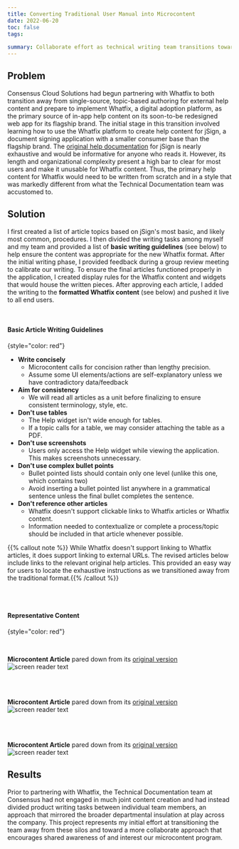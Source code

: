 ```yaml
---
title: Converting Traditional User Manual into Microcontent
date: 2022-06-20
toc: false
tags:
 
summary: Collaborate effort as technical writing team transitions toward more modern approach to help content
---
```


## Problem
Consensus Cloud Solutions had begun partnering with Whatfix to both transition away from single-source, topic-based authoring for external help content and prepare to implement Whatfix, a digital adoption platform, as the primary source of in-app help content on its soon-to-be redesigned web app for its flagship brand. The initial stage in this transition involved learning how to use the Whatfix platform to create help content for jSign, a document signing application with a smaller consumer base than the flagship brand. The [original help documentation](https://docs.jsign.com/help/index.htm) for jSign is nearly exhaustive and would be informative for anyone who reads it. However, its length and organizational complexity present a high bar to clear for most users and make it unusable for Whatfix content. Thus, the primary help content for Whatfix would need to be written from scratch and in a style that was markedly different from what the Technical Documentation team was accustomed to. 

## Solution
I first created a list of article topics based on jSign's most basic, and likely most common, procedures. I then divided the writing tasks among myself and my team and provided a list of **basic writing guidelines** (see below) to help ensure the content was appropriate for the new Whatfix format. After the initial writing phase, I provided feedback during a group review meeting to calibrate our writing. To ensure the final articles functioned properly in the application, I created display rules for the Whatfix content and widgets that would house the written pieces. After approving each article, I added the writing to the **formatted Whatfix content** (see below) and pushed it live to all end users. 

<br/>

#### Basic Article Writing Guidelines
{style="color: red"}

- **Write concisely**
  - Microcontent calls for concision rather than lengthy precision.
  - Assume some UI elements/actions are self-explanatory unless we have contradictory data/feedback  
- **Aim for consistency**
  - We will read all articles as a unit before finalizing to ensure consistent terminology, style, etc.
- **Don't use tables**
  - The Help widget isn't wide enough for tables.
  - If a topic calls for a table, we may consider attaching the table as a PDF.
- **Don't use screenshots**
  - Users only access the Help widget while viewing the application. This makes screenshots unnecessary.
- **Don't use complex bullet points**
  - Bullet pointed lists should contain only one level (unlike this one, which contains two)
  - Avoid inserting a bullet pointed list anywhere in a grammatical sentence unless the final bullet completes the sentence.
- **Don't reference other articles**
  - Whatfix doesn't support clickable links to Whatfix articles or Whatfix content.
  - Information needed to contextualize or complete a process/topic should be included in that article whenever possible. 

{{% callout note %}}
While Whatfix doesn't support linking to Whatfix articles, it does support linking to external URLs. The revised articles below include links to the relevant original help articles. This provided an easy way for users to locate the exhaustive instructions as we transitioned away from the traditional format.{{% /callout %}}

<br/>
<br/>

#### Representative Content
{style="color: red"}


<br/>

**Microcontent Article** pared down from its [original version](https://docs.jsign.com/help/webapp/thedashboardpg/uplddcmts.htm) 
![screen reader text](jsignarticle1.png)

<br/>
<br/>

**Microcontent Article** pared down from its [original version](https://docs.jsign.com/help/webapp/themanagepg/indctwhowhr2sgn.htm)
![screen reader text](jsignarticle2.png)

<br/>
<br/>

**Microcontent Article** pared down from its [original version](https://docs.jsign.com/help/webapp/thecontactspg/entrcntctsinfo.htm)
![screen reader text](jsignarticle3.png)

## Results
Prior to partnering with Whatfix, the Technical Documentation team at Consensus had not engaged in much joint content creation and had instead divided product writing tasks between individual team members, an approach that mirrored the broader departmental insulation at play across the company. This project represents my initial effort at transitioning the team away from these silos and toward a more collaborate approach that encourages shared awareness of and interest our microcontent program.
<!--more-->
